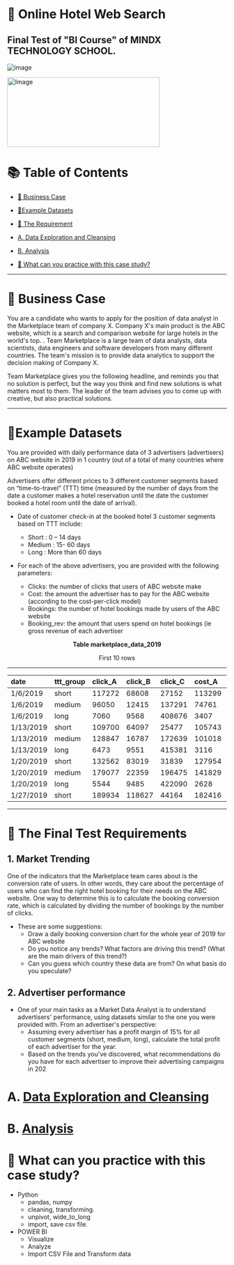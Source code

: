 # 🏨 Online Hotel Web Search 
## Final Test of "BI Course" of MINDX TECHNOLOGY SCHOOL.

![image](https://user-images.githubusercontent.com/101379141/201806216-c1121751-d0b9-4c77-be8d-f6d8568d7d7a.png)

 <img src="https://user-images.githubusercontent.com/101379141/201035143-6f1af4fe-4169-4074-8287-6790d88803db.png" alt="Image" width="350" height="160">


# :books: Table of Contents <!-- omit in toc -->

- [:briefcase: Business Case](#briefcase-business-case)
- [:bookmark_tabs:Example Datasets](#bookmark_tabsexample-datasets)
- [:triangular_flag_on_post: The Requirement](#triangular_flag_on_post-the-final-test-requirements)
- [A. Data Exploration and Cleansing](#a-data-exploration-and-cleansing)
- [B. Analysis](#b-analysis)

- [📃 What can you practice with this case study?](#what-can-you-practice-with-this-case-study)

---

# :briefcase: Business Case


You are a candidate who wants to apply for the position of data analyst in the Marketplace team of company X. Company X's main product is the ABC website, which is a search and comparison website for large hotels in the world's top. . Team Marketplace is a large team of data analysts, data scientists, data engineers and software developers from many different countries. The team's mission is to provide data analytics to support the decision making of Company X.

Team Marketplace gives you the following headline, and reminds you that no solution is perfect, but the way you think and find new solutions is what matters most to them. The leader of the team advises you to come up with creative, but also practical solutions.

---

# :bookmark_tabs:Example Datasets

You are provided with daily performance data of 3 advertisers (advertisers) on ABC website in 2019 in 1 country (out of a total of many countries where ABC website operates)

Advertisers offer different prices to 3 different customer segments based on “time-to-travel” (TTT) time (measured by the number of days from the date a customer makes a hotel reservation until the date the customer booked a hotel room until the date of arrival). 
- Date of customer check-in at the booked hotel 3 customer segments based on TTT include:
  - Short : 0 – 14 days
  - Medium : 15- 60 days
  - Long : More than 60 days
  
- For each of the above advertisers, you are provided with the following parameters:
  - Clicks: the number of clicks that users of ABC website make
  - Cost: the amount the advertiser has to pay for the ABC website (according to the cost-per-click model)
  - Bookings: the number of hotel bookings made by users of the ABC website
  - Booking_rev: the amount that users spend on hotel bookings (ie gross revenue of each advertiser

<div align="center">

**Table marketplace_data_2019** 

<div align="center">
First 10 rows

---
|date|ttt_group|click_A|click_B|click_C|cost_A|cost_B|cost_C|bookings_A|bookings_B|bookings_C|booking_rev_A|booking_rev_B|booking_rev_C|
|:----|:-----|:----|:----|:----|:----|:----|:----|:----|:----|:----|:----|:----|:----|
1/6/2019|short|117272|68608|27152|113299|61987|21848|5664|2651|1311|864767|423745|197976|
1/6/2019|medium|96050|12415|137291|74761|7483|111740|3738|386|5343|565066|60799|812847|
1/6/2019|long|7060|9568|408676|3407|4796|327505|170|184|9813|27480|27867|1506297|
1/13/2019|short|109700|64097|25477|105743|57771|20462|5277|2467|1225|794086|387316|193915|
1/13/2019|medium|128847|16787|172639|101018|10201|140393|5049|526|6766|795529|80124|1020371|
1/13/2019|long|6473|9551|415381|3116|4827|336438|155|183|9944|24288|29623|1495347|
1/20/2019|short|132562|83019|31839|127954|75580|25714|6364|3189|1529|985840|500023|232915|
1/20/2019|medium|179077|22359|196475|141829|13653|157422|7071|706|7758|1136687|108024|1174109|
1/20/2019|long|5544|9485|422090|2628|4809|343933|131|180|9999|21043|27102|1579326|
1/27/2019|short|189934|118627|44164|182416|107422|35346|9117|4556|2120|1408158|719603|333481|

</div>
</div>



---

# :triangular_flag_on_post: The Final Test Requirements
## 1.	Market Trending
One of the indicators that the Marketplace team cares about is the conversion rate of users. In other words, they care about the percentage of users who can find the right hotel booking for their needs on the ABC website. One way to determine this is to calculate the booking conversion rate, which is calculated by dividing the number of bookings by the number of clicks.

- These are some suggestions:
  - Draw a daily booking conversion chart for the whole year of 2019 for ABC website
  - Do you notice any trends? What factors are driving this trend? (What are the main drivers of this trend?)
  - Can you guess which country these data are from? On what basis do you speculate?

## 2.	Advertiser performance
- One of your main tasks as a Market Data Analyst is to understand advertisers' performance, using datasets similar to the one you were provided with. From an advertiser's perspective:
  - Assuming every advertiser has a profit margin of 15% for all customer segments (short, medium, long), calculate the total profit of each advertiser for the year.
  - Based on the trends you've discovered, what recommendations do you have for each advertiser to improve their advertising campaigns in 202


# A. [Data Exploration and Cleansing](https://github.com/beto1810/Online_Hotel_Web_Search/blob/main/A.%20Data%20Exploration%20and%20Cleansing.md)


# B. [Analysis](https://github.com/beto1810/Online_Hotel_Web_Search/blob/main/B.Analysis.md)


# 🧾 What can you practice with this case study?
- Python
  - pandas, numpy
  - cleaning, transforming.
  - unpivot, wide_to_long
  - import, save csv file. 
- POWER BI
  - Visualize
  - Analyze
  - Import CSV File and Transform data

